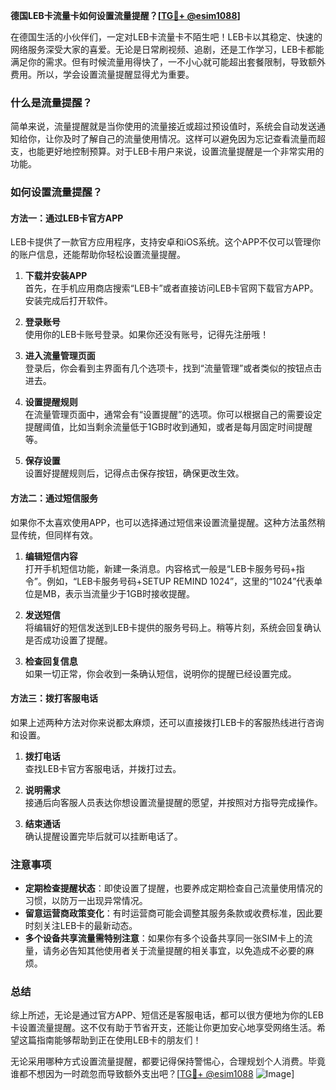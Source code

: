 **德国LEB卡流量卡如何设置流量提醒？[[TG💪+ @esim1088](https://t.me/s/esim1088)]**

在德国生活的小伙伴们，一定对LEB卡流量卡不陌生吧！LEB卡以其稳定、快速的网络服务深受大家的喜爱。无论是日常刷视频、追剧，还是工作学习，LEB卡都能满足你的需求。但有时候流量用得快了，一不小心就可能超出套餐限制，导致额外费用。所以，学会设置流量提醒显得尤为重要。

### 什么是流量提醒？

简单来说，流量提醒就是当你使用的流量接近或超过预设值时，系统会自动发送通知给你，让你及时了解自己的流量使用情况。这样可以避免因为忘记查看流量而超支，也能更好地控制预算。对于LEB卡用户来说，设置流量提醒是一个非常实用的功能。

### 如何设置流量提醒？

#### 方法一：通过LEB卡官方APP

LEB卡提供了一款官方应用程序，支持安卓和iOS系统。这个APP不仅可以管理你的账户信息，还能帮助你轻松设置流量提醒。

1. **下载并安装APP**  
   首先，在手机应用商店搜索“LEB卡”或者直接访问LEB卡官网下载官方APP。安装完成后打开软件。

2. **登录账号**  
   使用你的LEB卡账号登录。如果你还没有账号，记得先注册哦！

3. **进入流量管理页面**  
   登录后，你会看到主界面有几个选项卡，找到“流量管理”或者类似的按钮点击进去。

4. **设置提醒规则**  
   在流量管理页面中，通常会有“设置提醒”的选项。你可以根据自己的需要设定提醒阈值，比如当剩余流量低于1GB时收到通知，或者是每月固定时间提醒等。

5. **保存设置**  
   设置好提醒规则后，记得点击保存按钮，确保更改生效。

#### 方法二：通过短信服务

如果你不太喜欢使用APP，也可以选择通过短信来设置流量提醒。这种方法虽然稍显传统，但同样有效。

1. **编辑短信内容**  
   打开手机短信功能，新建一条消息。内容格式一般是“LEB卡服务号码+指令”。例如，“LEB卡服务号码+SETUP REMIND 1024”，这里的“1024”代表单位是MB，表示当流量少于1GB时接收提醒。

2. **发送短信**  
   将编辑好的短信发送到LEB卡提供的服务号码上。稍等片刻，系统会回复确认是否成功设置了提醒。

3. **检查回复信息**  
   如果一切正常，你会收到一条确认短信，说明你的提醒已经设置完成。

#### 方法三：拨打客服电话

如果上述两种方法对你来说都太麻烦，还可以直接拨打LEB卡的客服热线进行咨询和设置。

1. **拨打电话**  
   查找LEB卡官方客服电话，并拨打过去。

2. **说明需求**  
   接通后向客服人员表达你想设置流量提醒的愿望，并按照对方指导完成操作。

3. **结束通话**  
   确认提醒设置完毕后就可以挂断电话了。

### 注意事项

- **定期检查提醒状态**：即使设置了提醒，也要养成定期检查自己流量使用情况的习惯，以防万一出现异常情况。
- **留意运营商政策变化**：有时运营商可能会调整其服务条款或收费标准，因此要时刻关注LEB卡的最新动态。
- **多个设备共享流量需特别注意**：如果你有多个设备共享同一张SIM卡上的流量，请务必告知其他使用者关于流量提醒的相关事宜，以免造成不必要的麻烦。

### 总结

综上所述，无论是通过官方APP、短信还是客服电话，都可以很方便地为你的LEB卡设置流量提醒。这不仅有助于节省开支，还能让你更加安心地享受网络生活。希望这篇指南能够帮助到正在使用LEB卡的朋友们！

无论采用哪种方式设置流量提醒，都要记得保持警惕心，合理规划个人消费。毕竟谁都不想因为一时疏忽而导致额外支出吧？[[TG💪+ @esim1088](https://t.me/s/esim1088) ![Image](https://i.postimg.cc/4NQfJmqS/Snipaste-2025-05-13-00-14-12.png)]